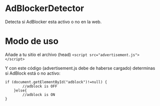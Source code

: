 # AdBlockerDetector

Detecta si AdBlocker esta activo o no en la web.

# Modo de uso
Añade a tu sitio el archivo (head) `<script src="advertisement.js"></script>`

Y con este código (advertisement.js debe de haberse cargado) determinas si AdBlock está o no activo:

```
if (document.getElementById("adblock")!=null) {
        //adblock is OFF
    }else{
        //adblock is ON
}
```
